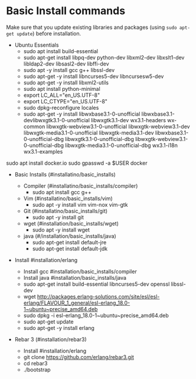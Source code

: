 # Basic Install commands

Make sure that you update existing libraries and packages (using `sudo apt-get update`) before installation.

* Ubuntu Essentials
  * sudo apt install build-essential
  * sudo apt-get install libpq-dev python-dev libxml2-dev libxslt1-dev libldap2-dev libsasl2-dev libffi-dev
  * sudo apt -y install gcc g++ libssl-dev
  * sudo apt-get -y install libncurses5-dev libncursesw5-dev
  * sudo apt-get -y install libxml2-utils
  * sudo apt install python-minimal
  * export LC_ALL="en_US.UTF-8"
  * export LC_CTYPE="en_US.UTF-8"
  * sudo dpkg-reconfigure locales
  * sudo apt-get -y install libwxbase3.1-0-unofficial libwxbase3.1-devlibwxgtk3.1-0-unofficial libwxgtk3.1-dev wx3.1-headers wx-common libwxgtk-webview3.1-0-unofficial libwxgtk-webview3.1-dev libwxgtk-media3.1-0-unofficial libwxgtk-media3.1-dev libwxbase3.1-0-unofficial-dbg libwxgtk3.1-0-unofficial-dbg libwxgtk-webview3.1-0-unofficial-dbg libwxgtk-media3.1-0-unofficial-dbg wx3.1-i18n wx3.1-examples

sudo apt install docker.io
sudo gpasswd -a $USER docker

* Basic Installs (#installatino/basic_installs)
	* Compiler (#installatino/basic_installs/compiler)
    	* sudo apt install gcc g++
	* Vim (#installatino/basic_installs/vim)
    	* sudo apt -y install vim  vim-nox vim-gtk
	* Git (#installatino/basic_installs/git)
    	* sudo apt -y install git 
  	* wget (#installation/basic_installs/wget)
    	* sudo apt -y install wget  
  	* java (#/installation/basic_installs/java)
    	* sudo apt-get install default-jre
    	* sudo apt-get install default-jdk
  

* Install #installation/erlang
  	* Install gcc #installation/basic_installs/compiler
	* Install java #installation/basic_installs/java
    * sudo apt-get install build-essential libncurses5-dev openssl libssl-dev
	* wget http://packages.erlang-solutions.com/site/esl/esl-erlang/FLAVOUR_1_general/esl-erlang_18.0-1~ubuntu~precise_amd64.deb
	* sudo dpkg -i esl-erlang_18.0-1~ubuntu~precise_amd64.deb
	* sudo apt-get update
	* sudo apt-get -y install erlang

* Rebar 3 (#installation/rebar3)
	* Install #installation/erlang
	* git clone https://github.com/erlang/rebar3.git
	* cd rebar3
	* ./bootstrap
